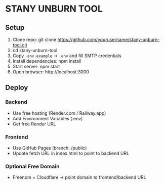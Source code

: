 # STANY UNBURN TOOL

## Setup

1. Clone repo:
   git clone https://github.com/yourusername/stany-unburn-tool.git
2. cd stany-unburn-tool
3. Copy `.env.example` → `.env` and fill SMTP credentials
4. Install dependencies:
   npm install
5. Start server:
   npm start
6. Open browser:
   http://localhost:3000

## Deploy

### Backend
- Use free hosting (Render.com / Railway.app)
- Add Environment Variables (.env)
- Get free Render URL

### Frontend
- Use GitHub Pages (branch: /public)
- Update fetch URL in index.html to point to backend URL

### Optional Free Domain
- Freenom + Cloudflare → point domain to frontend/backend URL
